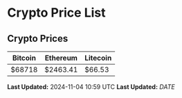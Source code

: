 # Crypto Price List

## Crypto Prices
| Bitcoin | Ethereum | Litecoin |
| ------- | -------- | -------- |
| $68718 | $2463.41 | $66.53 |
**Last Updated:** 2024-11-04 10:59 UTC
**Last Updated:** $DATE$
